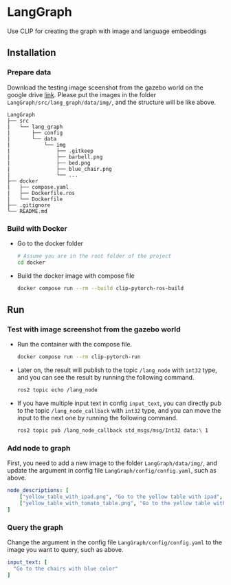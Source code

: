 # LangGraph

Use CLIP for creating the graph with image and language embeddings

## Installation

### Prepare data

Download the testing image sceenshot from the gazebo world on the google drive [link](https://drive.google.com/drive/u/1/folders/1JCm88xQY8XugXqoJuo6_jMQ8Cx_p8gx_).
Please put the images in the folder `LangGraph/src/lang_graph/data/img/`, and the structure will be like above.

```
LangGraph
├── src
|   └── lang_graph
|       ├── config
|       └── data
|           └── img
|               ├── .gitkeep
|               ├── barbell.png
|               ├── bed.png
|               ├── blue_chair.png
|               └── ...
├── docker
|   ├── compose.yaml
|   ├── Dockerfile.ros
|   └── Dockerfile
├── .gitignore
└── README.md
```

### Build with Docker

- Go to the docker folder
    ```bash
    # Assume you are in the root folder of the project
    cd docker
    ```
- Build the docker image with compose file
    ```bash
    docker compose run --rm --build clip-pytorch-ros-build
    ```
## Run

### Test with image screenshot from the gazebo world

- Run the container with the compose file.
    ```bash
    docker compose run --rm clip-pytorch-run
    ```

- Later on, the result will publish to the topic `/lang_node` with `int32` type, and you can see the result by running the following command.
    ```bash
    ros2 topic echo /lang_node
    ```

- If you have multiple input text in config `input_text`, you can directly pub to the topic `/lang_node_callback` with `int32` type, and you can move the input to the next one by running the following command.
    ```bash
    ros2 topic pub /lang_node_callback std_msgs/msg/Int32 data:\ 1
    ```

### Add node to graph

First, you need to add a new image to the folder `LangGraph/data/img/`, and update the argument in config file `LangGraph/config/config.yaml`, such as above.

```yaml
node_descriptions: [
    ["yellow_table_with_ipad.png", "Go to the yellow table with ipad", [0., 0.]],
    ["yellow_table_with_tomato_table.png", "Go to the yellow table with tomato picture", [0., 0.]],
]
```

### Query the graph

Change the argument in the config file `LangGraph/config/config.yaml` to the image you want to query, such as above.

```yaml
input_text: [
  "Go to the chairs with blue color"
]
```